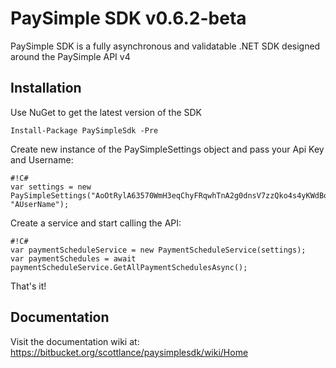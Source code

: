 # PaySimple SDK v0.6.2-beta

PaySimple SDK is a fully asynchronous and validatable .NET SDK designed around the PaySimple API v4

## Installation
Use NuGet to get the latest version of the SDK 

```
Install-Package PaySimpleSdk -Pre
```

Create new instance of the PaySimpleSettings object and pass your Api Key and Username:

```
#!C#
var settings = new PaySimpleSettings("AoOtRylA63570WmH3eqChyFRqwhTnA2g0dnsV7zzQko4s4yKWdBorA1WiT7dK2H2xz06P562Hqv0heYBdfNamfQyxX50drtpL8s7", "AUserName");
```

Create a service and start calling the API:

```
#!C#
var paymentScheduleService = new PaymentScheduleService(settings);
var paymentSchedules = await paymentScheduleService.GetAllPaymentSchedulesAsync();
```

That's it!

## Documentation

Visit the documentation wiki at: https://bitbucket.org/scottlance/paysimplesdk/wiki/Home